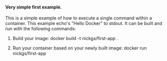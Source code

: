 #### Very simple first example.

This is a simple example of how to execute a single command within a container. This example echo's "Hello Docker" to stdout. It can be built and run with the following commands:

1. Build your image:
docker build -t nickgs/first-app .

2. Run your container based on your newly built image:
docker run nickgs/first-app


